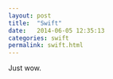 ```yaml
---
layout: post
title:  "Swift"
date:   2014-06-05 12:35:13
categories: swift
permalink: swift.html
---
```


Just wow. 